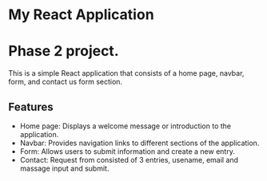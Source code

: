# My React Application
 # Phase 2 project.
 This is a simple React application that consists of a home page, navbar, form, and contact us form section.

## Features

- Home page: Displays a welcome message or introduction to the application.
- Navbar: Provides navigation links to different sections of the application.
- Form: Allows users to submit information and create a new entry.
- Contact: Request from consisted of 3 entries, usename, email and massage input and submit.